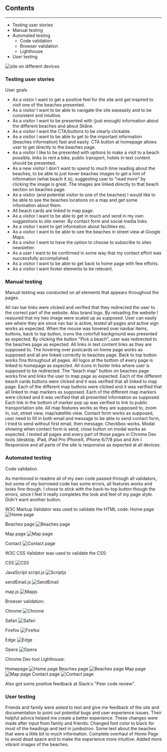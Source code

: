 ## Contents

___

* Testing user stories 
* Manual testing
* Automated testing
    * Code validation
    * Browser validation
    * Lighthouse
* User testing

![site on different devices](assets/images/mock_up.png) 

### Testing user stories

User goals

* As a vistor I want to get a positive feel for the site and get inspired to visit one of the beaches presented.
* As a visitor I want to be able to navigate the site easeasily and to be consistent and intuitive.
* As a visitor I want to be presented with (just enough) information about the different beaches and about Skåne.
* As a visitor I want the CTA/buttons to be clearly clickable. 
* As a visitor I want to be able to get to the important information (beaches information) fast and easily. CTA button at homepage allows user to get directly to the beaches page. 
* As a visitor I like to be presented with options to make a visit to a beach possible, links to rent a bike, public transport, hotels in text content should be presented. 
* As a new visitor I don't want to spend to much time reading about the beaches, to be able to just hover beaches images to get a hint of information (what beach it is), suggesting user to "read more" by clicking the image is great. The images are linked directly to that beach section on beaches page.
* As a visitor (and potential visitor to one of the beaches) I would like to be able to see the beaches locations on a map and get some information about them. 
* All beach cards are linked to map page.
* As a visitor I want to be able to get in touch and send in my own suggestions to site owner. By contact form and social media links. 
* As a visitor I want to get information about facilities etc.
* As a visitor I want to be able to see the beaches in street view at Google Maps.
* As a visitor I want to have the option to choose to subscribe to sites newsletter.  
* As a user I want to be confirmed in some way that my contact effort was successfully accomplished. 
* As a visitor I want to be able to get back to home page with few efforts. 
* As a visitor I want footer elements to be relevant. 


### Manual testing 

Manual testing was conducted on all elements that appears throughout the pages. 

All nav bar links were clicked and verified that they redirected the user to the correct part of the website. Also brand logo.
By reloading the website I reasured that my heo image were scaled up as supposed. 
User can easily see where they are since nav bar is active, tested all pages and active sign works as expected.
When the mouse was hovered over navbar items, buttons, back to top button, icons the colorfull background was presented as expected. 
By clicking the button "Pick a beach", user was redirected to the beaches page as expected. 
All links in text content links as they are supposed to.
The hovering over postcards on home page works as supposed and all are linked correctly to beaches page.
Back to top button works fina throughout all pages.
All logos at the bottom of every page is linked to homepage as expected.
All icons in footer links where user is supposed to be redirected. 
The "beach map" button on beaches page works fine and links the user to map page as expected.
Each of the different beach cards buttons were clicked and it was verified that all linked to map page.
Each of the different map buttons were clicked and it was verified that all linked to map markers as supposed.
Each of the different map markers were clicked and it was verified that all presented information as supposed.
Each link in the bottom of marker pop up was verified to link to public transportation site.
All map features works as they are supposed to, zoom in, out, street view, map/satellite view.
Contact form works as supposed, user need to fill in both email and message to be able to send contact form, I tried to send without first email, then message. Checkbox works. Modal showing when contact form is send, close button on modal works as expected. 
I tested all pages and every part of those pages in Chrome Dev tools (desktop, iPad, iPad Pro iPhoneX, iPhone 6/7/8 plus and Am I Responsive and all parts of the site is responsive as expected at all devices. 

### Automated testing

Code validation

As mentioned in readme all of my own code passed through all validators, but some of my borrowed code has some errors, all features works and looks fine though.
I chose to stick with the back-to-top button though the errors, since I feel it really completes the look and feel of my page style. Didn't want another button. 

W3C Markup Validator was used to validate the HTML code:
Home page
![Home page](assets/images/validatorw3_home.png)

Beaches page
![Beaches page](assets/images/validator_w3_beaches.png)

Map page
![Map page](assets/images/validator_w3_map.png)

Contact
![Contact page](assets/images/validator_w3_contact.png)


W3C CSS Validator was used to validate the CSS:

CSS
![CSS](assets/images/validator_w3_css.png)

JavaScript
script.js
![Scriptjs](assets/images/jshint_scriptjs.png)

sendEmail.js
![SendEmail](assets/images/jshint_sendemailjs.png)

map.js
![Mapjs](assets/images/jshint_mapjs.png)

Browser validation:

Chrome
![Chrome](assets/images/chrome.png)

Safari
![Safari](assets/images/safari.png)

Firefox
![Firefox](assets/images/firefox.png)

Edge
![Edge](assets/images/edge.png)

Opera
![Opera](assets/images/opera.png)


Chrome Dev tool Lighthouse:

Homepage
![Home page](assets/images/lighthouse_home.png) 
Beaches page
![Beaches page](assets/images/lighthouse_beaches.png)
Map page
![Map page](assets/images/lighthouse_map.png)
Contact page
![Contact page](assets/images/lighthouse_contact.png)

Also got some positive feedback at Slack:s "Peer code review".

### User testing

Friends and family were asked to test and give me feedback of the site and documentation to point out potential bugs and user experience issues. Their helpful advice helped me create a better experience.
These changes were made after input from family and friends:
Changed font color to black for most of the headings and text in jumbotron.
Some text about the beaches that were a little bit to much information.
Complete overhaul of Home Page to avoid dead space and to make the experience more intuitive.
Added more vibrant images of the beaches. 